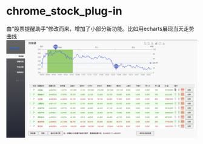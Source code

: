 # chrome_stock_plug-in
由“股票提醒助手”修改而来，增加了小部分新功能。比如用echarts展现当天走势曲线
![Image text](https://github.com/walkingsky/chrome_stock_plug-in/blob/master/images/readme.png)
